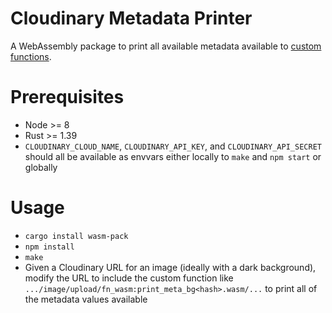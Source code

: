# Cloudinary Metadata Printer
A WebAssembly package to print all available metadata available to [custom functions](https://cloudinary.com/documentation/custom_functions).

# Prerequisites
- Node >= 8
- Rust >= 1.39
- `CLOUDINARY_CLOUD_NAME`, `CLOUDINARY_API_KEY`, and `CLOUDINARY_API_SECRET` should all be available as envvars either locally to `make` and `npm start` or globally

# Usage
- `cargo install wasm-pack`
- `npm install`
- `make`
- Given a Cloudinary URL for an image (ideally with a dark background), modify the URL to include the custom function like
 `.../image/upload/fn_wasm:print_meta_bg<hash>.wasm/...` to print all of the metadata values available